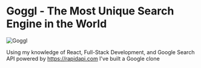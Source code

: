 # Goggl - The Most Unique Search Engine in the World

![Goggl](https://i.ibb.co/yQdYhtq/image.png)

Using my knowledge of React, Full-Stack Development, and Google Search API powered by https://rapidapi.com I've built a Google clone




